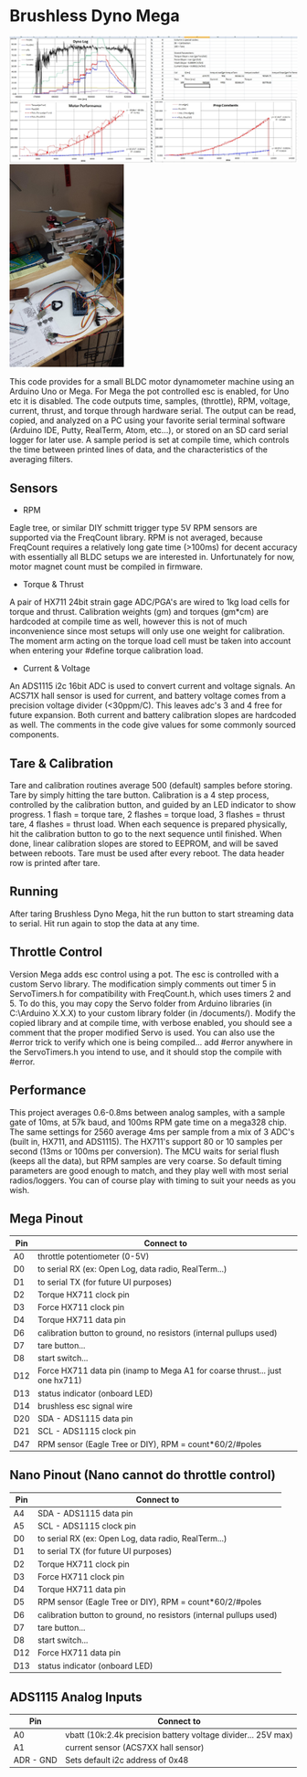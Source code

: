 # Brushless Dyno Mega
<img src="https://github.com/truglodite/BLDynoMega/blob/master/img/dynoData.jpg?raw=true" width="600"><img src="https://github.com/truglodite/BLDynoMega/blob/master/img/20160917_151711.jpg?raw=true" width="200">

This code provides for a small BLDC motor dynamometer machine using an Arduino Uno or Mega. For Mega the pot controlled esc is enabled, for Uno etc it is disabled. The code outputs time, samples, (throttle), RPM, voltage, current, thrust, and torque through hardware serial. The output can be read, copied, and analyzed on a PC using your favorite serial terminal software (Arduino IDE, Putty, RealTerm, Atom, etc...), or stored on an SD card serial logger for later use. A sample period is set at compile time, which controls the time between printed lines of data, and the characteristics of the averaging filters.

## Sensors
- RPM

Eagle tree, or similar DIY schmitt trigger type 5V RPM sensors are supported via the FreqCount library. RPM is not averaged, because FreqCount requires a relatively long gate time (>100ms) for decent accuracy with essentially all BLDC setups we are interested in. Unfortunately for now, motor magnet count must be compiled in firmware.

- Torque & Thrust

A pair of HX711 24bit strain gage ADC/PGA's are wired to 1kg load cells for torque and thrust. Calibration weights (gm) and torques (gm*cm) are hardcoded at compile time as well, however this is not of much inconvenience since most setups will only use one weight for calibration. The moment arm acting on the torque load cell must be taken into account when entering your #define torque calibration load.

- Current & Voltage

An ADS1115 i2c 16bit ADC is used to convert current and voltage signals. An ACS71X hall sensor is used for current, and battery voltage comes from a precision voltage divider (<30ppm/C). This leaves adc's 3 and 4 free for future expansion. Both current and battery calibration slopes are hardcoded as well. The comments in the code give values for some commonly sourced components.

## Tare & Calibration
Tare and calibration routines average 500 (default) samples before storing. Tare by simply hitting the tare button. Calibration is a 4 step process, controlled by the calibration button, and guided by an LED indicator to show progress. 1 flash = torque tare, 2 flashes = torque load, 3 flashes = thrust tare, 4 flashes = thrust load. When each sequence is prepared physically, hit the calibration button to go to the next sequence until finished. When done, linear calibration slopes are stored to EEPROM, and will be saved between reboots. Tare must be used after every reboot. The data header row is printed after tare.

## Running
After taring Brushless Dyno Mega, hit the run button to start streaming data to serial. Hit run again to stop the data at any time.

## Throttle Control
Version Mega adds esc control using a pot. The esc is controlled with a custom Servo library. The modification simply comments out timer 5 in ServoTimers.h for compatibility with FreqCount.h, which uses timers 2 and 5. To do this, you may copy the Servo folder from Arduino libraries (in C:\Arduino X.X.X\) to your custom library folder (in /documents/). Modify the copied library and at compile time, with verbose enabled, you should see a comment that the proper modified
Servo is used. You can also use the #error trick to verify which one is being compiled... add #error anywhere in the ServoTimers.h you intend to use, and it should stop the compile with #error.

## Performance
This project averages 0.6-0.8ms between analog samples, with a sample gate of 10ms, at 57k baud, and 100ms RPM gate time on a mega328 chip. The same settings for 2560 average 4ms per sample from a mix of 3 ADC's (built in, HX711, and ADS1115). The HX711's support 80 or 10 samples per second (13ms or 100ms per conversion). The MCU waits for serial flush (keeps all the data), but RPM samples are very coarse. So default timing parameters are good enough to match, and they play well with most serial radios/loggers. You can of course play with timing to suit your needs as you wish.

## Mega Pinout
Pin | Connect to
--- | --------
A0 | throttle potentiometer (0-5V)
D0 | to serial RX (ex: Open Log, data radio, RealTerm...)
D1 | to serial TX (for future UI purposes)
D2 | Torque HX711 clock pin
D3 | Force HX711 clock pin
D4 | Torque HX711 data pin
D6 | calibration button to ground, no resistors (internal pullups used)
D7 | tare button...
D8 | start switch...
D12 | Force HX711 data pin (inamp to Mega A1 for coarse thrust... just one hx711)
D13 | status indicator (onboard LED)
D14 | brushless esc signal wire
D20 | SDA - ADS1115 data pin
D21 | SCL - ADS1115 clock pin
D47 | RPM sensor (Eagle Tree or DIY), RPM = count*60/2/#poles

## Nano Pinout (Nano cannot do throttle control)
Pin | Connect to
---- | ----------
A4 | SDA - ADS1115 data pin
A5 | SCL - ADS1115 clock pin
D0 | to serial RX (ex: Open Log, data radio, RealTerm...)
D1 | to serial TX (for future UI purposes)
D2 | Torque HX711 clock pin
D3 | Force HX711 clock pin
D4 | Torque HX711 data pin
D5 | RPM sensor (Eagle Tree or DIY), RPM = count*60/2/#poles
D6 | calibration button to ground, no resistors (internal pullups used)
D7 | tare button...
D8 | start switch...
D12 | Force HX711 data pin
D13 | status indicator (onboard LED)

## ADS1115 Analog Inputs
Pin | Connect to
--- | -----------
A0 | vbatt (10k:2.4k precision battery voltage divider... 25V max)
A1 | current sensor (ACS7XX hall sensor)
ADR - GND | Sets default i2c address of 0x48
